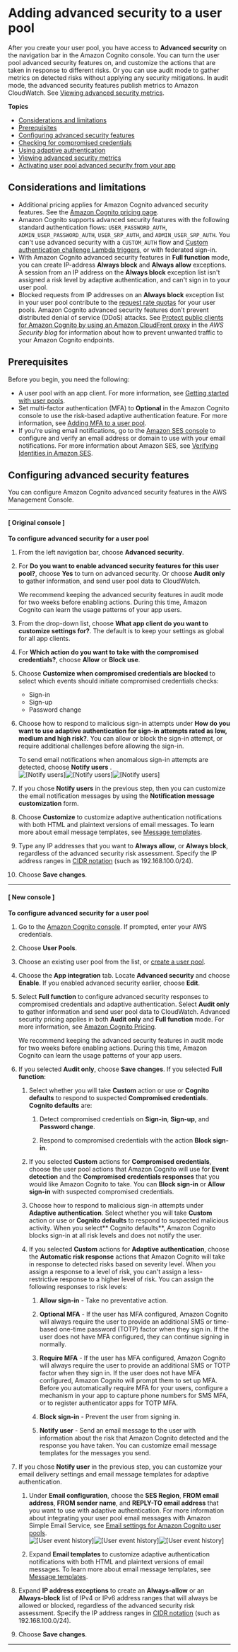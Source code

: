 # Adding advanced security to a user pool<a name="cognito-user-pool-settings-advanced-security"></a>

After you create your user pool, you have access to **Advanced security** on the navigation bar in the Amazon Cognito console\. You can turn the user pool advanced security features on, and customize the actions that are taken in response to different risks\. Or you can use audit mode to gather metrics on detected risks without applying any security mitigations\. In audit mode, the advanced security features publish metrics to Amazon CloudWatch\. See [Viewing advanced security metrics](user-pool-settings-viewing-advanced-security-metrics.md)\.

**Topics**
+ [Considerations and limitations](#cognito-user-pool-advanced-security-considerations)
+ [Prerequisites](#cognito-user-pool-advanced-security-prerequisites)
+ [Configuring advanced security features](#cognito-user-pool-configure-advanced-security)
+ [Checking for compromised credentials](cognito-user-pool-settings-compromised-credentials.md)
+ [Using adaptive authentication](cognito-user-pool-settings-adaptive-authentication.md)
+ [Viewing advanced security metrics](user-pool-settings-viewing-advanced-security-metrics.md)
+ [Activating user pool advanced security from your app](user-pool-settings-viewing-advanced-security-app.md)

## Considerations and limitations<a name="cognito-user-pool-advanced-security-considerations"></a>
+ Additional pricing applies for Amazon Cognito advanced security features\. See the [Amazon Cognito pricing page](https://aws.amazon.com/cognito/pricing/)\.
+ Amazon Cognito supports advanced security features with the following standard authentication flows: `USER_PASSWORD_AUTH`, `ADMIN_USER_PASSWORD_AUTH`, `USER_SRP_AUTH`, and `ADMIN_USER_SRP_AUTH`\. You can't use advanced security with a `CUSTOM_AUTH` flow and [Custom authentication challenge Lambda triggers](user-pool-lambda-challenge.md), or with federated sign\-in\.
+ With Amazon Cognito advanced security features in **Full function** mode, you can create IP\-address **Always block** and **Always allow** exceptions\. A session from an IP address on the **Always block** exception list isn't assigned a risk level by adaptive authentication, and can't sign in to your user pool\. 
+ Blocked requests from IP addresses on an **Always block** exception list in your user pool contribute to the [request rate quotas](https://docs.aws.amazon.com/cognito/latest/developerguide/limits.html#category_operations) for your user pools\. Amazon Cognito advanced security features don't prevent distributed denial of service \(DDoS\) attacks\. See [Protect public clients for Amazon Cognito by using an Amazon CloudFront proxy](https://aws.amazon.com/blogs/security/protect-public-clients-for-amazon-cognito-by-using-an-amazon-cloudfront-proxy/) in the *AWS Security blog* for information about how to prevent unwanted traffic to your Amazon Cognito endpoints\.

## Prerequisites<a name="cognito-user-pool-advanced-security-prerequisites"></a>

Before you begin, you need the following:
+ A user pool with an app client\. For more information, see [Getting started with user pools](getting-started-with-cognito-user-pools.md)\.
+ Set multi\-factor authentication \(MFA\) to **Optional** in the Amazon Cognito console to use the risk\-based adaptive authentication feature\. For more information, see [Adding MFA to a user pool](user-pool-settings-mfa.md)\.
+ If you're using email notifications, go to the [Amazon SES console](https://console.aws.amazon.com/ses/home) to configure and verify an email address or domain to use with your email notifications\. For more information about Amazon SES, see [Verifying Identities in Amazon SES](https://docs.aws.amazon.com/ses/latest/DeveloperGuide/verify-addresses-and-domains.html)\.

## Configuring advanced security features<a name="cognito-user-pool-configure-advanced-security"></a>

You can configure Amazon Cognito advanced security features in the AWS Management Console\.

------
#### [ Original console ]

**To configure advanced security for a user pool**

1. From the left navigation bar, choose **Advanced security**\.

1. For **Do you want to enable advanced security features for this user pool?**, choose **Yes** to turn on advanced security\. Or choose **Audit only** to gather information, and send user pool data to CloudWatch\. 

   We recommend keeping the advanced security features in audit mode for two weeks before enabling actions\. During this time, Amazon Cognito can learn the usage patterns of your app users\.

1. From the drop\-down list, choose **What app client do you want to customize settings for?**\. The default is to keep your settings as global for all app clients\.

1. For **Which action do you want to take with the compromised credentials?**, choose **Allow** or **Block use**\. 

1. Choose **Customize when compromised credentials are blocked** to select which events should initiate compromised credentials checks:
   + Sign\-in
   + Sign\-up
   + Password change

1. Choose how to respond to malicious sign\-in attempts under **How do you want to use adaptive authentication for sign\-in attempts rated as low, medium and high risk?**\. You can allow or block the sign\-in attempt, or require additional challenges before allowing the sign\-in\.

   To send email notifications when anomalous sign\-in attempts are detected, choose **Notify users** \.  
![\[Notify users\]](http://docs.aws.amazon.com/cognito/latest/developerguide/)![\[Notify users\]](http://docs.aws.amazon.com/cognito/latest/developerguide/)![\[Notify users\]](http://docs.aws.amazon.com/cognito/latest/developerguide/)

1. If you chose **Notify users** in the previous step, then you can customize the email notification messages by using the **Notification message customization** form\.

1. Choose **Customize** to customize adaptive authentication notifications with both HTML and plaintext versions of email messages\. To learn more about email message templates, see [Message templates](cognito-user-pool-settings-message-templates.md)\.

1. Type any IP addresses that you want to **Always allow**, or **Always block**, regardless of the advanced security risk assessment\. Specify the IP address ranges in [CIDR notation](https://en.wikipedia.org/wiki/Classless_Inter-Domain_Routing#CIDR_notation) \(such as 192\.168\.100\.0/24\)\.

1. Choose **Save changes**\.

------
#### [ New console ]

**To configure advanced security for a user pool**

1. Go to the [Amazon Cognito console](https://console.aws.amazon.com/cognito/home)\. If prompted, enter your AWS credentials\.

1. Choose **User Pools**\.

1. Choose an existing user pool from the list, or [create a user pool](https://docs.aws.amazon.com/cognito/latest/developerguide/cognito-user-pool-as-user-directory.html)\.

1. Choose the **App integration** tab\. Locate **Advanced security** and choose **Enable**\. If you enabled advanced security earlier, choose **Edit**\.

1. Select **Full function** to configure advanced security responses to compromised credentials and adaptive authentication\. Select **Audit only** to gather information and send user pool data to CloudWatch\. Advanced security pricing applies in both **Audit only** and **Full function** mode\. For more information, see [Amazon Cognito Pricing](https://aws.amazon.com/cognito/pricing/)\.

   We recommend keeping the advanced security features in audit mode for two weeks before enabling actions\. During this time, Amazon Cognito can learn the usage patterns of your app users\.

1. If you selected **Audit only**, choose **Save changes**\. If you selected **Full function**:

   1. Select whether you will take **Custom** action or use or **Cognito defaults** to respond to suspected **Compromised credentials**\. **Cognito defaults** are:

      1. Detect compromised credentials on **Sign\-in**, **Sign\-up**, and **Password change**\.

      1. Respond to compromised credentials with the action **Block sign\-in**\.

   1. If you selected **Custom** actions for **Compromised credentials**, choose the user pool actions that Amazon Cognito will use for **Event detection** and the **Compromised credentials responses** that you would like Amazon Cognito to take\. You can **Block sign\-in** or **Allow sign\-in** with suspected compromised credentials\.

   1. Choose how to respond to malicious sign\-in attempts under **Adaptive authentication**\. Select whether you will take **Custom** action or use or **Cognito defaults** to respond to suspected malicious activity\. When you select** Cognito defaults**, Amazon Cognito blocks sign\-in at all risk levels and does not notify the user\.

   1. If you selected **Custom** actions for **Adaptive authentication**, choose the **Automatic risk response** actions that Amazon Cognito will take in response to detected risks based on severity level\. When you assign a response to a level of risk, you can't assign a less\-restrictive response to a higher level of risk\. You can assign the following responses to risk levels:

      1. **Allow sign\-in** \- Take no preventative action\.

      1. **Optional MFA** \- If the user has MFA configured, Amazon Cognito will always require the user to provide an additional SMS or time\-based one\-time password \(TOTP\) factor when they sign in\. If the user does not have MFA configured, they can continue signing in normally\.

      1. **Require MFA** \- If the user has MFA configured, Amazon Cognito will always require the user to provide an additional SMS or TOTP factor when they sign in\. If the user does not have MFA configured, Amazon Cognito will prompt them to set up MFA\. Before you automatically require MFA for your users, configure a mechanism in your app to capture phone numbers for SMS MFA, or to register authenticator apps for TOTP MFA\.

      1. **Block sign\-in** \- Prevent the user from signing in\.

      1. **Notify user** \- Send an email message to the user with information about the risk that Amazon Cognito detected and the response you have taken\. You can customize email message templates for the messages you send\.

1. If you chose **Notify user** in the previous step, you can customize your email delivery settings and email message templates for adaptive authentication\.

   1. Under **Email configuration**, choose the **SES Region**, **FROM email address**, **FROM sender name**, and **REPLY\-TO email address** that you want to use with adaptive authentication\. For more information about integrating your user pool email messages with Amazon Simple Email Service, see [Email settings for Amazon Cognito user pools](https://docs.aws.amazon.com/cognito/latest/developerguide/user-pool-email.html)\.  
![\[User event history\]](http://docs.aws.amazon.com/cognito/latest/developerguide/)![\[User event history\]](http://docs.aws.amazon.com/cognito/latest/developerguide/)![\[User event history\]](http://docs.aws.amazon.com/cognito/latest/developerguide/)

   1. Expand **Email templates** to customize adaptive authentication notifications with both HTML and plaintext versions of email messages\. To learn more about email message templates, see [Message templates](cognito-user-pool-settings-message-templates.md)\.

1. Expand **IP address exceptions** to create an **Always\-allow** or an **Always\-block** list of IPv4 or IPv6 address ranges that will always be allowed or blocked, regardless of the advanced security risk assessment\. Specify the IP address ranges in [CIDR notation](https://en.wikipedia.org/wiki/Classless_Inter-Domain_Routing#CIDR_notation) \(such as 192\.168\.100\.0/24\)\.

1. Choose **Save changes**\.

------